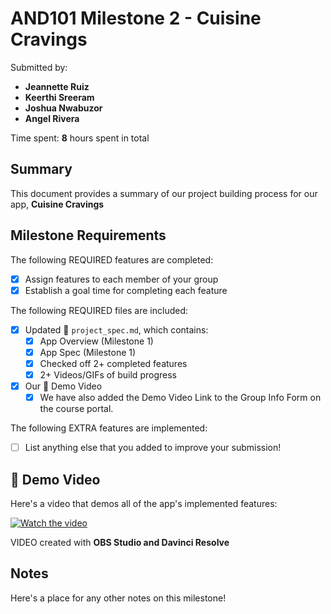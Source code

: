 <!-- (This is a comment) INSTRUCTIONS: Go through this page and fill out any **bolded** entries with their correct values.-->

# AND101 Milestone 2 - **Cuisine Cravings**

Submitted by:
- **Jeannette Ruiz**
- **Keerthi Sreeram**
- **Joshua Nwabuzor**
- **Angel Rivera**

Time spent: **8** hours spent in total

## Summary

This document provides a summary of our project building process for our app, **Cuisine Cravings**

## Milestone Requirements

<!-- Please be sure to change the [ ] to [x] for any features you completed.  If a feature is not checked [x], you might miss the points for that item! -->

The following REQUIRED features are completed:

- [X] Assign features to each member of your group
- [x] Establish a goal time for completing each feature

The following REQUIRED files are included:

- [x] Updated 📄 `project_spec.md`, which contains:
  - [X] App Overview (Milestone 1)
  - [X] App Spec (Milestone 1)
  - [x] Checked off 2+ completed features
  - [x] 2+ Videos/GIFs of build progress

- [x] Our 🎥 Demo Video
  - [x] We have also added the Demo Video Link to the Group Info Form on the course portal.

The following EXTRA features are implemented:

- [ ] List anything else that you added to improve your submission!

## 🎥 Demo Video

Here's a video that demos all of the app's implemented features:

[![Watch the video](https://img.youtube.com/vi/iVLSHgOU9qc/0.jpg)](https://www.youtube.com/watch?v=iVLSHgOU9qc)

VIDEO created with **OBS Studio and Davinci Resolve**

## Notes

Here's a place for any other notes on this milestone!
